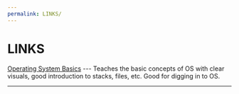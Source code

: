 ```yaml
---
permalink: LINKS/
---
```


# LINKS

[Operating System Basics](https://www.youtube.com/watch?v=9GDX-IyZ_C8) --- Teaches the basic concepts of OS with clear visuals, good introduction to stacks, files, etc. Good for digging in to OS. 
<br>
<hr>

